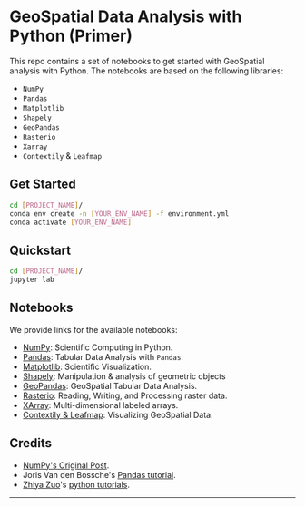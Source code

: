 # GeoSpatial Data Analysis with Python (Primer)

This repo contains a set of notebooks to get started with GeoSpatial analysis with Python. The notebooks are based on the following libraries:

- `NumPy`
- `Pandas`
- `Matplotlib`
- `Shapely`
- `GeoPandas`
- `Rasterio`
- `Xarray`
- `Contextily` & `Leafmap`

## Get Started

```bash
cd [PROJECT_NAME]/
conda env create -n [YOUR_ENV_NAME] -f environment.yml
conda activate [YOUR_ENV_NAME]
```

## Quickstart

```bash
cd [PROJECT_NAME]/
jupyter lab
```

## Notebooks

We provide links for the available notebooks:
- [NumPy](https://nbviewer.org/github/Akramz/geospatial-primer/blob/main/00-NumPy.ipynb): Scientific Computing in Python.
- [Pandas](https://nbviewer.org/github/Akramz/geospatial-primer/blob/main/01-Pandas.ipynb): Tabular Data Analysis with `Pandas`.
- [Matplotlib](https://nbviewer.org/github/Akramz/geospatial-primer/blob/main/02-Matplotlib.ipynb): Scientific Visualization.
- [Shapely](https://nbviewer.org/github/Akramz/geospatial-primer/blob/main/03-Shapely.ipynb): Manipulation & analysis of geometric objects
- [GeoPandas](https://nbviewer.org/github/Akramz/geospatial-primer/blob/main/04-GeoPandas.ipynb): GeoSpatial Tabular Data Analysis.
- [Rasterio](https://nbviewer.org/github/Akramz/geospatial-primer/blob/main/05-Rasterio.ipynb): Reading, Writing, and Processing raster data.
- [XArray](https://nbviewer.org/github/Akramz/geospatial-primer/blob/main/06-XArray.ipynb): Multi-dimensional labeled arrays.
- [Contextily & Leafmap](https://nbviewer.org/github/Akramz/geospatial-primer/blob/main/07-Contextily-Leafmap.ipynb): Visualizing GeoSpatial Data.

## Credits

- [NumPy's Original Post](https://sebastianraschka.com/blog/2020/numpy-intro.html).
- Joris Van den Bossche's [Pandas tutorial](https://github.com/jorisvandenbossche/pandas-tutorial).
- [Zhiya Zuo](https://github.com/zhiyzuo)'s [python tutorials](https://github.com/zhiyzuo/python-tutorial).

---